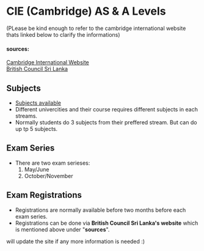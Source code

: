 # CIE (Cambridge) AS & A Levels
(PLease be kind enough to refer to the cambridge international website thats linked below to clarify the informations)
<br>

#### sources: 
[Cambridge International Website](https://www.cambridgeinternational.org/programmes-and-qualifications/cambridge-advanced/) <br>
[British Council Sri Lanka](https://www.britishcouncil.lk/exam/school-exams)

## Subjects
* [Subjects available](https://www.cambridgeinternational.org/programmes-and-qualifications/cambridge-advanced/cambridge-international-as-and-a-levels/subjects/)
* Different univercities and their course requires different subjects in each streams. 
* Normally students do 3 subjects from  their preffered stream. But can do up tp 5 subjects.

## Exam Series
* There are two exam serieses: <br>
    1. May/June
    2. October/November

## Exam Registrations 
* Registrations are normally available before two months before each exam series.
* Registrations can be done via <b>British Council Sri Lanka's website</b> which is mentioned above under "<b>sources</b>".

<p>will update the site if any more information is needed :) <p> 

